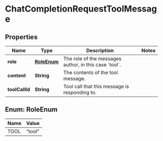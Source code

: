 

# ChatCompletionRequestToolMessage


## Properties

| Name | Type | Description | Notes |
|------------ | ------------- | ------------- | -------------|
|**role** | [**RoleEnum**](#RoleEnum) | The role of the messages author, in this case &#x60;tool&#x60;. |  |
|**content** | **String** | The contents of the tool message. |  |
|**toolCallId** | **String** | Tool call that this message is responding to. |  |



## Enum: RoleEnum

| Name | Value |
|---- | -----|
| TOOL | &quot;tool&quot; |




